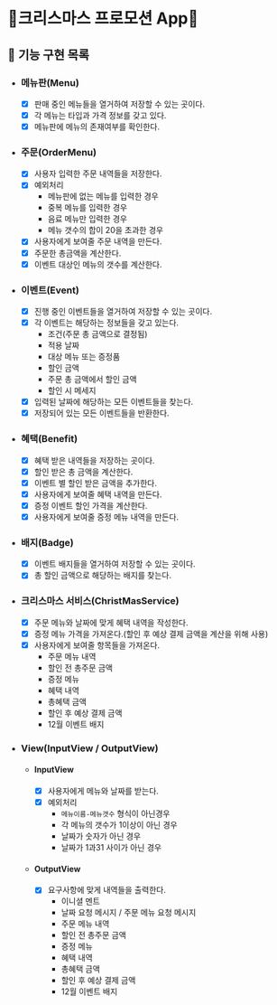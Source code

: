# 🎄크리스마스 프로모션 App🎄

## 🎯 기능 구현 목록

- ### 메뉴판(Menu)
    - [X] 판매 중인 메뉴들을 열거하여 저장할 수 있는 곳이다.
    - [X] 각 메뉴는 타입과 가격 정보를 갖고 있다.
    - [X] 메뉴판에 메뉴의 존재여부를 확인한다.
- ### 주문(OrderMenu)
    - [X] 사용자 입력한 주문 내역들을 저장한다.
    - [X] 예외처리
        - 메뉴판에 없는 메뉴를 입력한 경우
        - 중복 메뉴를 입력한 경우
        - 음료 메뉴만 입력한 경우
        - 메뉴 갯수의 합이 20을 초과한 경우
    - [X] 사용자에게 보여줄 주문 내역을 만든다.
    - [X] 주문한 총금액을 계산한다.
    - [X] 이벤트 대상인 메뉴의 갯수를 계산한다.
- ### 이벤트(Event)
    - [X] 진행 중인 이벤트들을 열거하여 저장할 수 있는 곳이다.
    - [X] 각 이벤트는 해당하는 정보들을 갖고 있는다.
        - 조건(주문 총 금액으로 결정됨)
        - 적용 날짜
        - 대상 메뉴 또는 증정품
        - 할인 금액
        - 주문 총 금액에서 할인 금액
        - 할인 시 메세지
    - [X] 입력된 날짜에 해당하는 모든 이벤트들을 찾는다.
    - [X] 저장되어 있는 모든 이벤트들을 반환한다.
- ### 혜택(Benefit)
    - [X] 혜택 받은 내역들을 저장하는 곳이다.
    - [X] 할인 받은 총 금액을 계산한다.
    - [X] 이벤트 별 할인 받은 금액을 추가한다.
    - [X] 사용자에게 보여줄 혜택 내역을 만든다.
    - [X] 증정 이벤트 할인 가격을 계산한다.
    - [X] 사용자에게 보여줄 증정 메뉴 내역을 만든다.
- ### 배지(Badge)
    - [X] 이벤트 배지들을 열거하여 저장할 수 있는 곳이다.
    - [X] 총 할인 금액으로 해당하는 배지를 찾는다.
- ### 크리스마스 서비스(ChristMasService)
    - [X] 주문 메뉴와 날짜에 맞게 혜택 내역을 작성한다.
    - [X] 증정 메뉴 가격을 가져온다.(할인 후 예상 결제 금액을 계산을 위해 사용)
    - [X] 사용자에게 보여줄 항목들을 가져온다.
        - 주문 메뉴 내역
        - 할인 전 총주문 금액
        - 증정 메뉴
        - 혜택 내역
        - 총혜택 금액
        - 할인 후 예상 결제 금액
        - 12월 이벤트 배지
- ### View(InputView / OutputView)
    - #### InputView
        - [X] 사용자에게 메뉴와 날짜를 받는다.
        - [X] 예외처리
            - `메뉴이름-메뉴갯수` 형식이 아닌경우
            - 각 메뉴의 갯수가 1이상이 아닌 경우
            - 날짜가 숫자가 아닌 경우
            - 날짜가 1과31 사이가 아닌 경우
    - #### OutputView
        -[X] 요구사항에 맞게 내역들을 출력한다.
            - 이니셜 멘트
            - 날짜 요청 메시지 / 주문 메뉴 요청 메시지
            - 주문 메뉴 내역
            - 할인 전 총주문 금액
            - 증정 메뉴
            - 혜택 내역
            - 총혜택 금액
            - 할인 후 예상 결제 금액
            - 12월 이벤트 배지